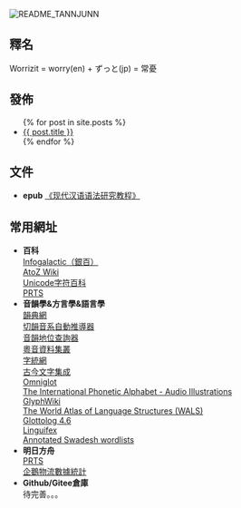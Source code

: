 

![README_TANNJUNN](https://worrizit.github.io/assets/image/README_TANNJUNN.jpg)



## **釋名**

Worrizit = worry(en) + ずっと(jp) = 常憂

## **發佈**   

<ul>
  {% for post in site.posts %}
    <li>
      <a href="{{ post.url }}">{{ post.title }}</a>
    </li>
  {% endfor %}
</ul>

## **文件**   
* **epub**
  [《现代汉语语法研究教程》](https://gitee.com/Worrizit/Worrizit.github.io/raw/main/assets/epub/%E7%8E%B0%E4%BB%A3%E6%B1%89%E8%AF%AD%E8%AF%AD%E6%B3%95%E7%A0%94%E7%A9%B6%E6%95%99%E7%A8%8B%20%5B%E4%B9%A6%E4%BA%91%20openelib.org%5D-fb9b.epub)

## **常用網址**
* **百科**   
  [Infogalactic（銀百）](https://infogalactic.com/info/Main_Page)   
  [AtoZ Wiki](https://atozwiki.com/)   
  [Unicode字符百科](https://unicode-table.com/en/)   
  [PRTS](https://prts.wiki/w/%E9%A6%96%E9%A1%B5)
* **音韻學&方言學&語言學**   
  [韻典網](https://ytenx.org/)   
  [切韻音系自動推導器](https://nk2028.shn.hk/qieyun-autoderiver/)    
  [音韻地位查詢器](https://nk2028.shn.hk/qieyun-tools/)   
  [粵音資料集叢](https://jyut.net/)   
  [字統網](https://zi.tools/)   
  [古今文字集成](http://ccamc.org/)   
  [Omniglot](https://omniglot.com/)   
  [The International Phonetic Alphabet - Audio Illustrations](http://web.uvic.ca/ling/resources/ipa/charts/IPAlab/IPAlab.htm)   
  [GlyphWiki](http://en.glyphwiki.org/wiki/GlyphWiki:MainPage)   
  [The World Atlas of Language Structures (WALS)](https://wals.info)  
  [Glottolog 4.6](https://glottolog.org/)  
  [Linguifex](https://linguifex.com/wiki/Main_Page)  
  [Annotated Swadesh wordlists](https://starlingdb.org/cgi-bin/main.cgi?root=new100)
* **明日方舟**  
  [PRTS](https://prts.wiki/w/%E9%A6%96%E9%A1%B5)  
  [企鵝物流數據統計](https://penguin-stats.io/)  
* **Github/Gitee倉庫**  
  待完善。。。
  












